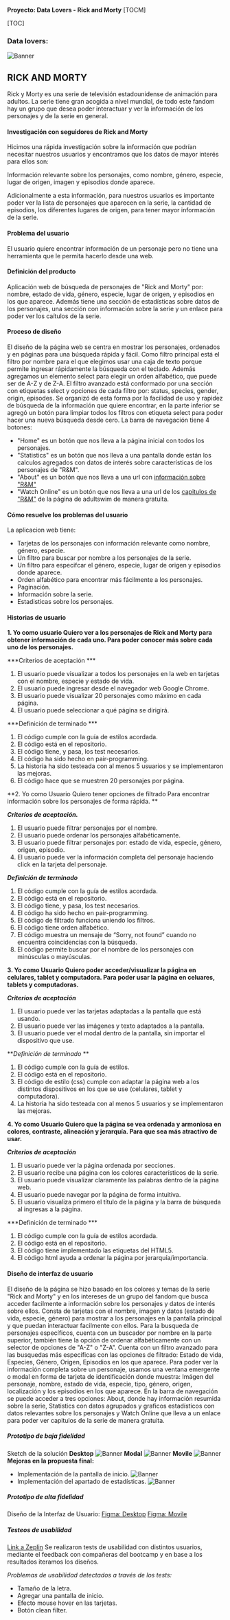 **Proyecto: Data Lovers - Rick and Morty**
[TOCM]

[TOC]
### Data lovers:
![Banner](https://i.guim.co.uk/img/media/b563ac5db4b4a4e1197c586bbca3edebca9173cd/0_12_3307_1985/master/3307.jpg?width=1020&quality=85&auto=format&fit=max&s=9dbc7c10980d174e67725b5cacf3c3a2)
## RICK AND MORTY
Rick y Morty es una serie de televisión estadounidense de animación para adultos. La serie tiene gran acogida a nivel mundial, de todo este fandom hay un grupo que desea poder interactuar y ver la información de los personajes y de la serie en general.

#### Investigación con seguidores de Rick and Morty
Hicimos una rápida investigación sobre la información que podrían necesitar nuestros usuarios y encontramos que los datos de mayor interés para ellos son:

Información relevante sobre los personajes, como nombre, género, especie, lugar de origen, imagen y episodios donde aparece.

Adicionalmente a esta información, para nuestros usuarios es importante poder ver la lista de personajes que aparecen en la serie, la cantidad de episodios, los diferentes lugares de origen, para tener mayor información de la serie.

#### Problema del usuario
El usuario quiere encontrar información de un personaje pero no tiene una herramienta que le permita hacerlo desde una web.

#### Definición del producto
Aplicación web de búsqueda de personajes de "Rick and Morty" por: nombre, estado de vida, género, especie, lugar de origen,  y episodios en los que aparece. Además tiene una sección de estadísticas sobre datos de los personajes, una sección con información sobre la serie y un enlace para poder ver los caítulos de la serie.

#### Proceso de diseño
El diseño de la página web se centra en mostrar los personajes, ordenados y en páginas para una búsqueda rápida y fácil.
Como filtro principal está el filtro por nombre para el que elegimos usar una caja de texto porque permite ingresar rápidamente la búsqueda con el teclado.
Además agregamos un elemento select para elegir un orden alfabético, que puede ser de A-Z y de Z-A.
El filtro avanzado está conformado por una sección con etiquetas select y opciones de cada filtro por: status, species, gender, origin, episodes. Se organizó de esta forma por la facilidad de uso y rapidez de búsqueda de la información que quiere encontrar, en la parte inferior se agregó un botón para limpiar todos los filtros con etiqueta select para poder hacer una nueva búsqueda desde cero. 
La barra de navegación tiene 4 botones:
- "Home" es un botón que nos lleva a la página inicial con todos los personajes. 
- "Statistics" es un botón que nos lleva a una pantalla donde están los calculos agregados con datos de interés sobre características de los personajes de "R&M".
- "About" es un botón que nos lleva a una url con [información sobre "R&M"](https://rickandmorty.fandom.com/wiki/Rick_and_Morty_(TV_series))
- "Watch Online" es un botón que nos lleva a una url de los [capitulos de "R&M"](https://www.adultswim.com/streams/rick-and-morty) de la página de adultswim de manera gratuita.

#### Cómo resuelve los problemas del usuario
La aplicacion web tiene:
- Tarjetas de los personajes con información relevante como nombre, género, especie.
- Un filtro para buscar por nombre a los personajes de la serie. 
- Un filtro para especifcar el género, especie, lugar de origen y episodios donde aparece.
- Orden alfabético para encontrar más fácilmente a los personajes.
- Paginación.
- Información sobre la serie.
- Estadisticas sobre los personajes.

#### Historias de usuario
**1. Yo como usuario
	Quiero ver a los personajes de Rick and Morty para obtener información de cada uno.
	Para poder conocer más sobre cada uno de los personajes.**

   ***Criterios de aceptación ***
1.	El usuario puede visualizar a todos los personajes en la web en tarjetas con el nombre, especie y estado de vida.
2.	El usuario puede ingresar desde el navegador web Google Chrome.
3.	El usuario puede visualizar 20 personajes como máximo en cada página.
4.	El usuario puede seleccionar a qué página se dirigirá.

***Definición de terminado ***
1.	El código cumple con la guía de estilos acordada.
2.	El código está en el repositorio.
3.	El código tiene, y pasa, los test necesarios.
4.	El código ha sido hecho en pair-programming.
5.	La historia ha sido testeada con al menos 5 usuarios y se implementaron las mejoras.
6.	El código hace que se muestren 20 personajes por página.

**2. Yo como Usuario
Quiero tener opciones de filtrado
Para encontrar información sobre los personajes de forma rápida. **

***Criterios de aceptación.***

1. El usuario puede filtrar personajes por el nombre.
2. El usuario puede ordenar los personajes alfabéticamente.
3. El usuario puede filtrar personajes por: estado de vida, especie, género, origen, episodio.
4. El usuario puede ver la información completa del personaje haciendo click en la tarjeta del personaje.

***Definición de terminado***
1. El código cumple con la guía de estilos acordada.
2. El código está en el repositorio.
3. El código tiene, y pasa, los test necesarios.
4. El código ha sido hecho en pair-programming.
5. El código de filtrado funciona uniendo los filtros.
6. El código tiene orden alfabético.
7. El código muestra un mensaje de “Sorry, not found” cuando no encuentra coincidencias con la búsqueda.
8. El código permite buscar por el nombre de los personajes con minúsculas o mayúsculas.

**3. Yo como Usuario
Quiero poder acceder/visualizar la página en celulares, tablet y computadora.
Para poder usar la página en celuares, tablets y computadoras.**

***Criterios de aceptación***
1. El usuario puede ver las tarjetas adaptadas a la pantalla que está usando.
2. El usuario puede ver las imágenes y texto adaptados a la pantalla.
3. El usuario puede ver el modal dentro de la pantalla, sin importar el dispositivo que use.

***Definición de terminado* **
1. El código cumple con la guía de estilos.
2. El código está en el repositorio.
3. El código de estilo (css) cumple con adaptar la página web a los distintos dispositivos en los que se use (celulares, tablet y computadora).
4. La historia ha sido testeada con al menos 5 usuarios y se implementaron las mejoras.

**4. Yo como Usuario
Quiero que la página se vea ordenada y armoniosa en colores, contraste, alineación y jerarquía.
Para que sea más atractivo de usar.**

***Criterios de aceptación***
1. El usuario puede ver la página ordenada por secciones.
2. El usuario recibe una página con los colores característicos de la serie.
3. El usuario puede visualizar claramente las palabras dentro de la página web.
4. El usuario puede navegar por la página de forma intuitiva.
5. El usuario visualiza primero el título de la página y la barra de búsqueda al ingresas a la página.

***Definición de terminado ***
1. El código cumple con la guía de estilos acordada.
2. El código está en el repositorio.
3. El código tiene implementado las etiquetas del HTML5.
4. El código html ayuda a ordenar la página por jerarquía/importancia.


#### Diseño de interfaz de usuario
El diseño de la página se hizo basado en los colores y temas de la serie "Rick and Morty" y en los intereses de un grupo del fandom que busca acceder facilmente a información sobre los personajes y datos de interés sobre ellos.
Consta de tarjetas con el nombre, imagen y datos (estado de vida, especie, género) para mostrar a los personajes en la pantalla principal y que puedan interactuar facilmente con ellos.
Para la busqueda de personajes específicos, cuenta con un buscador por nombre en la parte superior, también tiene la opción de ordenar alfabéticamente con un selector de opciones de "A-Z" o "Z-A".
Cuenta con un filtro avanzado para las busquedas más específicas con las opciones de filtrado: Estado de vida, Especies, Género, Origen, Episodios en los que aparece.
Para poder ver la información completa sobre un personaje, usamos una ventana emergente o modal en forma de tarjeta de identificación donde muestra: Imágen del personaje, nombre, estado de vida, especie, tipo, género, origen, localización y los episodios en los que aparece. 
En la barra de navegación se puede acceder a tres opciones: About, donde hay información resumida sobre la serie, Statistics con datos agrupados y graficos estadísticos con datos relevantes sobre los personajes y Watch Online que lleva a un enlace para poder ver capitulos de la serie de manera gratuita.

##### Prototipo de baja fidelidad
Sketch de la solución
**Desktop**
![Banner](https://i.imgur.com/jRH9IZW.jpg)
**Modal**
![Banner](https://i.imgur.com/Onyg1o8.jpg)
**Movile**
![Banner](https://i.imgur.com/O1tULo2.jpg)
**Mejoras en la propuesta final:**
- Implementación de la pantalla de inicio.
![Banner](https://i.imgur.com/rnD33eR.jpg)
- Implementación del apartado de estadísticas.
![Banner](https://imgur.com/iystcVF.jpg)
##### Prototipo de alta fidelidad
Diseño de la Interfaz de Usuario:
[Figma: Desktop](https://www.figma.com/file/1Lwf3mKnS7NLDSKOVpWkvF/Rick-y-morty-pc?node-id=0%3A1)
[Figma: Movile](https://www.figma.com/file/wqaeab4MosleGeD2Hk5H9x/Rick-y-morty-mobile?node-id=55%3A168)

##### Testeos de usabilidad
[Link a Zeplin](https://zpl.io/bL6rwLm)
Se realizaron tests de usabilidad con distintos usuarios, mediante el feedback con compañeras del bootcamp y en base a los resultados iteramos los diseños.

*Problemas de usabilidad detectados a través de los tests:*
- Tamaño de la letra.
- Agregar una pantalla de inicio.
- Efecto mouse hover en las tarjetas.
- Botón clean filter.